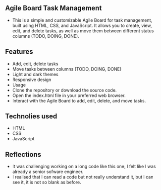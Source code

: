 ## Agile Board Task Management
* This is a simple and customizable Agile Board for task management, built using HTML, CSS, and JavaScript. It allows you to create, view, edit, and delete tasks, as well as move them between different status columns (TODO, DOING, DONE).

## Features
* Add, edit, delete tasks
* Move tasks between columns (TODO, DOING, DONE)
* Light and dark themes
* Responsive design
* Usage
* Clone the repository or download the source code.
* Open the index.html file in your preferred web browser.
* Interact with the Agile Board to add, edit, delete, and move tasks.

## Technolies used
* HTML
* CSS
* JavaScript

## Reflections

* It was challenging working on a long code like this one, I felt like I was already a senior sofware engineer.
* I realised that I can read a code but not really understand it, but I can see it, it is not so blank as before.